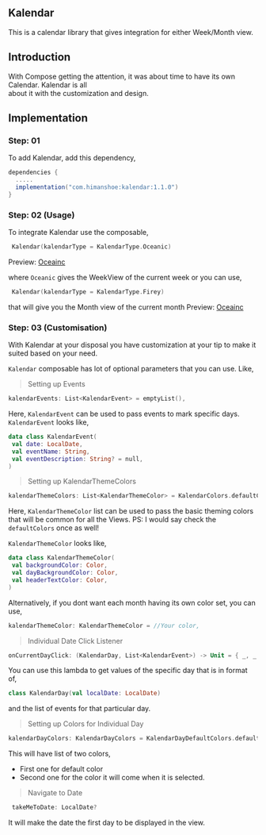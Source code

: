 ## Kalendar

This is a calendar library that gives integration for either Week/Month view.

## Introduction

With Compose getting the attention, it was about time to have its own Calendar. Kalendar is all  
about it with the customization and design.

## Implementation

### Step: 01

To add Kalendar, add this dependency,

```gradle  
dependencies {  
  .....
  implementation("com.himanshoe:kalendar:1.1.0")
}  
```  

### Step: 02 (Usage)
To integrate Kalendar use the composable,

```kotlin  
 Kalendar(kalendarType = KalendarType.Oceanic)  
```  
Preview:
[Oceainc](art/Oceanic.png)

where `Oceanic` gives the WeekView of the current week or you can use,

```kotlin  
 Kalendar(kalendarType = KalendarType.Firey)  
```  
that will give you the Month view of the current month
Preview:
[Oceainc](art/Kalendar-Firey.png)

### Step: 03 (Customisation)
With Kalendar at your disposal you have customization at your tip to make it suited based on your need.

`Kalendar` composable has lot of optional parameters that you can use. Like,
> Setting up Events
```kotlin
kalendarEvents: List<KalendarEvent> = emptyList(),
```
Here, `KalendarEvent` can be used to pass events to mark specific days. `KalendarEvent` looks like,
```kotlin
data class KalendarEvent(  
 val date: LocalDate,  
 val eventName: String,  
 val eventDescription: String? = null,  
)
```


> Setting up KalendarThemeColors
```kotlin
kalendarThemeColors: List<KalendarThemeColor> = KalendarColors.defaultColors(),
```
Here, `KalendarThemeColor` list can be used to pass the basic theming colors that will be common for all the Views.
PS: I would say check the `defaultColors` once as well!

`KalendarThemeColor` looks like,
```kotlin
data class KalendarThemeColor(  
 val backgroundColor: Color,  
 val dayBackgroundColor: Color,  
 val headerTextColor: Color,  
)
```

Alternatively,
if you dont want each month having its own color set, you can use,
```kotlin
kalendarThemeColor: KalendarThemeColor = //Your color,
```

> Individual Date Click Listener
```kotlin
onCurrentDayClick: (KalendarDay, List<KalendarEvent>) -> Unit = { _, _ -> },
```
You can use this lambda to get values of the specific day that is in format of,
```kotlin
class KalendarDay(val localDate: LocalDate)
```
and the list of events for that particular day.

> Setting up Colors for Individual Day
```kotlin
kalendarDayColors: KalendarDayColors = KalendarDayDefaultColors.defaultColors()
```
This will have list of two colors,
* First one for default color
* Second one for the color it will come when it is selected.

> Navigate to Date
``` kotlin
 takeMeToDate: LocalDate?
 ```
It will make the date the first day to be displayed in the view.
